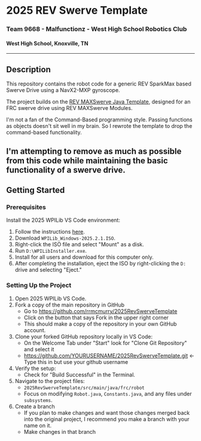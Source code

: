 # 2025 REV Swerve Template 

### Team 9668 - Malfunctionz - West High School Robotics Club
#### West High School, Knoxville, TN

---

## Description

This repository contains the robot code for a generic REV SparkMax based Swerve Drive using a NavX2-MXP gyroscope.

The project builds on the [REV MAXSwerve Java Template](https://github.com/REVrobotics/MAXSwerve-Java-Template/), designed for an FRC swerve drive using REV MAXSwerve Modules.

I'm not a fan of the Command-Based programming style.  Passing functions as objects doesn't sit well in my brain. So I rewrote the template to drop the command-based functionality.  

I'm attempting to remove as much as possible from this code while maintaining the basic functionality of a swerve drive.
---

## Getting Started

### Prerequisites

Install the 2025 WPILib VS Code environment:
1. Follow the instructions [here](https://docs.wpilib.org/en/stable/docs/zero-to-robot/step-2/wpilib-setup.html).
2. Download `WPILib_Windows-2025.2.1.ISO`.
3. Right-click the ISO file and select "Mount" as a disk.
4. Run `D:\WPILibInstaller.exe`.
5. Install for all users and download for this computer only.
6. After completing the installation, eject the ISO by right-clicking the `D:` drive and selecting "Eject."

### Setting Up the Project

1. Open 2025 WPILib VS Code.
2. Fork a copy of the main repository in GitHub
   - Go to https://github.com/rrmcmurry/2025RevSwerveTemplate
   - Click on the button that says Fork in the upper right corner
   - This should make a copy of the repository in your own GitHub account.
3. Clone your forked GitHub repository locally in VS Code:
   - On the Welcome Tab under "Start" look for "Clone Git Repository" and select it
   - https://github.com/YOURUSERNAME/2025RevSwerveTemplate.git <- Type this in but use your github username   
4. Verify the setup:
   - Check for "Build Successful" in the Terminal.
5. Navigate to the project files:
   - `2025RevSwerveTemplate/src/main/java/frc/robot`
   - Focus on modifying `Robot.java`, `Constants.java`, and any files under `subsystems`.
6. Create a branch
   - If you plan to make changes and want those changes merged back into the original project, I recommend you make a branch with your name on it.
   - Make changes in that branch



